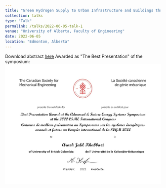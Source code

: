 ```yaml
---
title: "Green Hydrogen Supply to Urban Infrastructure and Buildings through Blending into the Existing Grid"
collection: talks
type: "Talk"
permalink: /talks/2022-06-05-talk-1
venue: "University of Alberta, Faculty of Engineering"
date: 2022-06-05
location: "Edmonton, Alberta"
---
```


Download abstract [here](https://era.library.ualberta.ca/items/f608e27a-3211-49ab-867b-c399a35c6476)
Awarded as "The Best Presentation" of the symposium:
![My Image](images/BestPresentation.jpg)

